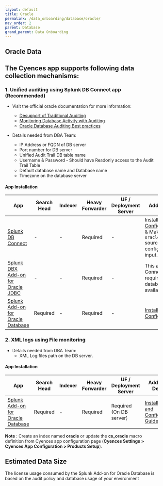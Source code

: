 ```yaml
---
layout: default
title: Oracle
permalink: /data_onboarding/database/oracle/
nav_order: 2
parent: Database
grand_parent: Data Onboarding
---
```


## **Oracle Data**

## The Cyences app supports following data collection mechanisms:

### 1. Unified auditing using Splunk DB Connect app (Recommended)
* Visit the official oracle documentation for more information:
    * [Desupport of Traditional Auditing](https://oracle-base.com/articles/23c/auditing-enhancements-23c)
    * [Monitoring Database Activity with Auditing](https://docs.oracle.com/en/database/oracle/oracle-database/23/dbseg/part_6.html)
    * [Oracle Database Auditing Best practices](https://www.oracle.com/docs/tech/dbsec/oracle-database-auditing-security-and-perf-best-practices.pdf)

* Details needed from DBA Team:
    * IP Address or FQDN of DB server
    * Port number for DB server
    * Unified Audit Trail DB table name
    * Username & Password - Should have Readonly access to the Audit Trail Table
    * Default database name and Database name
    * Timezone on the database server

#### App Installation

| App |  Search Head  | Indexer | Heavy Forwarder | UF / Deployment Server | Additional Details |
| ---- | ------ | ------------ | -------------- | -------------------- | ------ |
| [Splunk DB Connect](https://splunkbase.splunk.com/app/2686/) | - | - | Required | - | [Installation and Configuration Guide](https://docs.splunk.com/Documentation/AddOns/released/Oracle/ConfigureSplunkDBConnectinputsv3) & Make sure to use `oracle:audit:unified` sourcetype when configuring the data input. |
| [Splunk DBX Add-on for Oracle JDBC](https://splunkbase.splunk.com/app/6151/) | - | - | Required | - | This addon is DB Connect App's requirement for database driver availability of Oracle. |
| [Splunk Add-on for Oracle Database](https://splunkbase.splunk.com/app/1910/) | Required | - | Required | - | [Installation and Configuration Guide](https://docs.splunk.com/Documentation/AddOns/latest/Oracle/About) |


### 2. XML logs using File monitoring

* Details needed from DBA Team:
    * XML Log files path on the DB server.

#### App Installation

| App |  Search Head  | Indexer | Heavy Forwarder | UF / Deployment Server | Additional Details |
| ---- | ------ | ------------ | -------------- | -------------------- | ------ |
| [Splunk Add-on for Oracle Database](https://splunkbase.splunk.com/app/1910/) | Required | - | Required | Required (On DB server) | [Installation and Configuration Guide](https://docs.splunk.com/Documentation/AddOns/released/Oracle/Configuremonitorinputs) |


**Note** : Create an index named **oracle** or update the **cs_oracle** macro definition from Cyences app configuration page (**Cyences Settings > Cyences App Configuration > Products Setup**).


## Estimated Data Size

The license usage consumed by the Splunk Add-on for Oracle Database is based on the audit policy and database usage of your environment